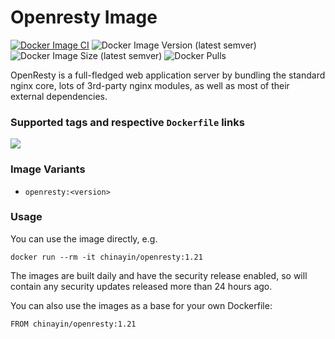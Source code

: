 Openresty Image
=================

[![Docker Image CI](https://github.com/chinayin-docker/openresty/actions/workflows/ci.yml/badge.svg?event=schedule)](https://github.com/chinayin-docker/openresty/actions/workflows/ci.yml)
![Docker Image Version (latest semver)](https://img.shields.io/docker/v/chinayin/openresty?sort=semver)
![Docker Image Size (latest semver)](https://img.shields.io/docker/image-size/chinayin/openresty?sort=semver)
![Docker Pulls](https://img.shields.io/docker/pulls/chinayin/openresty)

OpenResty is a full-fledged web application server by bundling the standard nginx core, lots of 3rd-party nginx modules,
as well as most of their external dependencies.

### Supported tags and respective `Dockerfile` links

![](https://img.shields.io/docker/v/chinayin/openresty/1.19)

### Image Variants

- `openresty:<version>`

### Usage

You can use the image directly, e.g.

```
docker run --rm -it chinayin/openresty:1.21
```

The images are built daily and have the security release enabled, so will contain any security updates released more
than 24 hours ago.

You can also use the images as a base for your own Dockerfile:

```
FROM chinayin/openresty:1.21
```
